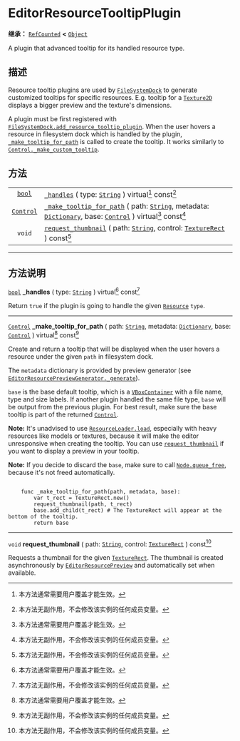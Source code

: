 <!-- ⚠ 请勿编辑本文件 ⚠ -->
<!-- 本文档使用脚本从 WeDot 引擎源码仓库生成。 -->
<!-- 生成脚本：https://github.com/WeDot-Engine/WeDot/tree/4.3/doc/tools/make_md.py； -->
<!-- 原文件：https://github.com/WeDot-Engine/WeDot/tree/4.3/doc/classes/EditorResourceTooltipPlugin.xml。 -->

<div id="_class_editorresourcetooltipplugin"></div>

# EditorResourceTooltipPlugin

**继承：** [`RefCounted`](class_refcounted.md) **<** [`Object`](class_object.md)

A plugin that advanced tooltip for its handled resource type.

## 描述

Resource tooltip plugins are used by [`FileSystemDock`](class_filesystemdock.md) to generate customized tooltips for specific resources. E.g. tooltip for a [`Texture2D`](class_texture2d.md) displays a bigger preview and the texture's dimensions.

A plugin must be first registered with [`FileSystemDock.add_resource_tooltip_plugin`](class_filesystemdock.md#class_filesystemdock_method_add_resource_tooltip_plugin). When the user hovers a resource in filesystem dock which is handled by the plugin, [`_make_tooltip_for_path`](class_editorresourcetooltipplugin.md#class_editorresourcetooltipplugin_private_method__make_tooltip_for_path) is called to create the tooltip. It works similarly to [`Control._make_custom_tooltip`](class_control.md#class_control_private_method__make_custom_tooltip).

## 方法

|||
|:-:|:--|
| [`bool`](class_bool.md)       | [`_handles`](class_editorresourcetooltipplugin.md#class_editorresourcetooltipplugin_private_method__handles) ( type: [`String`](class_string.md) ) virtual[^virtual] const[^const]                                                                                                                 |
| [`Control`](class_control.md) | [`_make_tooltip_for_path`](class_editorresourcetooltipplugin.md#class_editorresourcetooltipplugin_private_method__make_tooltip_for_path) ( path: [`String`](class_string.md), metadata: [`Dictionary`](class_dictionary.md), base: [`Control`](class_control.md) ) virtual[^virtual] const[^const] |
| `void`                        | [`request_thumbnail`](class_editorresourcetooltipplugin.md#class_editorresourcetooltipplugin_method_request_thumbnail) ( path: [`String`](class_string.md), control: [`TextureRect`](class_texturerect.md) ) const[^const]                                                                         |

<!-- rst-class:: classref-section-separator -->

---

## 方法说明

<div id="_class_editorresourcetooltipplugin_private_method__handles"></div>

[`bool`](class_bool.md) **_handles** ( type: [`String`](class_string.md) ) virtual[^virtual] const[^const]<div id="class_editorresourcetooltipplugin_private_method__handles"></div>

Return `true` if the plugin is going to handle the given [`Resource`](class_resource.md) `type`.

<!-- rst-class:: classref-item-separator -->

---

<div id="_class_editorresourcetooltipplugin_private_method__make_tooltip_for_path"></div>

[`Control`](class_control.md) **_make_tooltip_for_path** ( path: [`String`](class_string.md), metadata: [`Dictionary`](class_dictionary.md), base: [`Control`](class_control.md) ) virtual[^virtual] const[^const]<div id="class_editorresourcetooltipplugin_private_method__make_tooltip_for_path"></div>

Create and return a tooltip that will be displayed when the user hovers a resource under the given `path` in filesystem dock.

The `metadata` dictionary is provided by preview generator (see [`EditorResourcePreviewGenerator._generate`](class_editorresourcepreviewgenerator.md#class_editorresourcepreviewgenerator_private_method__generate)).

 `base` is the base default tooltip, which is a [`VBoxContainer`](class_vboxcontainer.md) with a file name, type and size labels. If another plugin handled the same file type, `base` will be output from the previous plugin. For best result, make sure the base tooltip is part of the returned [`Control`](class_control.md).

 **Note:** It's unadvised to use [`ResourceLoader.load`](class_resourceloader.md#class_resourceloader_method_load), especially with heavy resources like models or textures, because it will make the editor unresponsive when creating the tooltip. You can use [`request_thumbnail`](class_editorresourcetooltipplugin.md#class_editorresourcetooltipplugin_method_request_thumbnail) if you want to display a preview in your tooltip.

 **Note:** If you decide to discard the `base`, make sure to call [`Node.queue_free`](class_node.md#class_node_method_queue_free), because it's not freed automatically.

```

    func _make_tooltip_for_path(path, metadata, base):
        var t_rect = TextureRect.new()
        request_thumbnail(path, t_rect)
        base.add_child(t_rect) # The TextureRect will appear at the bottom of the tooltip.
        return base
```



<!-- rst-class:: classref-item-separator -->

---

<div id="_class_editorresourcetooltipplugin_method_request_thumbnail"></div>

`void` **request_thumbnail** ( path: [`String`](class_string.md), control: [`TextureRect`](class_texturerect.md) ) const[^const]<div id="class_editorresourcetooltipplugin_method_request_thumbnail"></div>

Requests a thumbnail for the given [`TextureRect`](class_texturerect.md). The thumbnail is created asynchronously by [`EditorResourcePreview`](class_editorresourcepreview.md) and automatically set when available.

[^virtual]: 本方法通常需要用户覆盖才能生效。
[^const]: 本方法无副作用，不会修改该实例的任何成员变量。
[^vararg]: 本方法除了能接受在此处描述的参数外，还能够继续接受任意数量的参数。
[^constructor]: 本方法用于构造某个类型。
[^static]: 调用本方法无需实例，可直接使用类名进行调用。
[^operator]: 本方法描述的是使用本类型作为左操作数的有效运算符。
[^bitfield]: 这个值是由下列位标志构成位掩码的整数。
[^void]: 无返回值。
